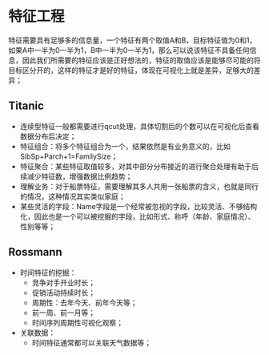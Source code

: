 # 特征工程

特征需要具有足够多的信息量，一个特征有两个取值A和B，目标特征值为0和1，如果A中一半为0一半为1，B中一半为0一半为1，那么可以说该特征不具备任何信息，因此我们所需要的特征应该是正好想法的，特征的取值应该是能够尽可能的将目标区分开的，这样的特征才是好的特征，体现在可视化上就是差异，足够大的差异；

## Titanic
- 连续型特征一般都需要进行qcut处理，具体切割后的个数可以在可视化后查看数据分布后决定；
- 特征组合：将多个特征组合为一个，结果依然是有业务意义的，比如SibSp+Parch+1=FamilySize；
- 特征聚合：某些特征取值较多，对其中部分分布接近的进行聚合处理有助于后续减少特征数，增强数据比例趋势；
- 理解业务：对于船票特征，需要理解其多人共用一张船票的含义，也就是同行的情况，这种情况其实类似家庭；
- 某些灵活的字段：Name字段是一个经常被忽视的字段，比较灵活、不够结构化，因此也是一个可以被挖掘的字段，比如形式、称呼（年龄、家庭情况）、性别等等；

## Rossmann
- 时间特征的挖掘：
  - 竞争对手开业时长；
  - 促销活动持续时长；
  - 周期性：去年今天、前年今天等；
  - 前一周、前一月等；
  - 时间序列周期性可视化观察；
- 关联数据：
  - 时间特征通常都可以关联天气数据等；
